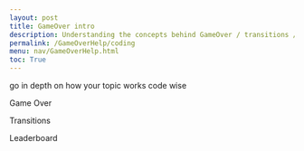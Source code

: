 ```yaml
---
layout: post
title: GameOver intro
description: Understanding the concepts behind GameOver / transitions / and the leaderboard
permalink: /GameOverHelp/coding
menu: nav/GameOverHelp.html
toc: True
---
```


go in depth on how your topic works code wise

Game Over

Transitions

Leaderboard
